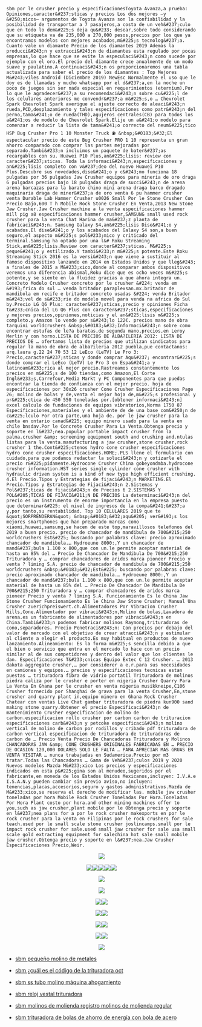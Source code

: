 
```
sbm por le crusher precio y especificacionesToyota Avanza,a prueba: Opiniones,caracter&#237;sticas y precios Los dos mejores —y &#250;nicos— argumentos de Toyota Avanza son la confiabilidad y la posibilidad de transportar a 7 pasajeros,a costa de un veh&#237;culo que en todo lo dem&#225;s deja qu&#233; desear,sobre todo considerando que su etiqueta va de 235,000 a 270,000 pesos,precios por los que ya encontramos modelos con mejores acabados,m&#225;s tecnolog&#237;a. Cuanto vale un diamante Precio de los diamantes 2019 Ademas la producci&#243;n y extracci&#243;n de diamantes esta regulado por pocas empresas,lo que hace que se evite la especulaci&#243;n como sucede por ejemplo con el oro.El precio del diamante crece anualmente de un modo suave y paulatino.A continuaci&#243;n os proporcionaremos una tabla actualizada para saber el precio de los diamantes : Top Mejores M&#243;viles Android (Diciembre 2019) NewEsc Normalmente el uso que le doy es de llamadas y mucho whatsapp por el d&#237;a,en la noche un poco de juegos sin ser nada especial en requerimientos (eternium).Por lo que le agradecer&#237;a su recomendaci&#243;n sobre cu&#225;l de los celulares anteriores me convendr&#237;a m&#225;s,o … Chevrolet Spark Chevrolet Spark averigue el ajuste correcto de aleaci&#243;n rueda,PCD,desplazamiento y tales especificaciones como patr&#243;n del perno,tama&#241;o de rueda(THD),agujeros centrales(CB) para todos los a&#241;os de modelo de Chevrolet Spark.Elije un a&#241;o modelo para comenzar a reducir la lista de tama&#241;o correcto del neum&#225;tico HSP Bug Crusher Pro 1 10 Monster Truck ⛽ &nbsp;&#0183;&#32;El espectacular precio de este Bug Crusher PRO 1 10 representa un gran ahorro comparado con comprar las partes mejoradas por separado.Tambi&#233;n incluimos un paquete de bater&#237;as recargables con su. Huawei P10 Plus,an&#225;lisis: review con caracter&#237;sticas. Toda la informaci&#243;n,especificaciones y an&#225;lisis completo con v&#237;deo del nuevo Huawei P10 Plus.Descubre sus novedades,dise&#241;o y c&#243;mo funciona 18 pulgadas por 36 pulgadas Jaw Crusher equipos para mineria de oro draga 6 pulgadas precios bajo 18 pulgadas draga de succi&#243;n de arena arena barcazas para la barato chino mini arena draga barco dragado maquinaria draga de miner&#237;a de oro venta 6 pu hammer crusher venta Durable Lab Hammer Crusher u0026 Small Por le Stone Crusher Con Precio Bajo,600 T h Mobile Rock Stone Crusher En Venta,2013 New Stone Jaw Crusher.Jaw Crusher machine a la venta especificaciones hammer mill pig a8 especificaciones hammer crusher,SAMSUNG small used rock crusher para la venta Chat Harina de ma&#237;z planta de fabricaci&#243;n. Samsung Galaxy S4,an&#225;lisis Dise&#241;o y acabados.El dise&#241;o y los acabados del Galaxy S4 son,a buen seguro,el aspecto m&#225;s pol&#233;mico y criticado del terminal.Samsung ha optado por una l&# Roku Streaming Stick,an&#225;lisis.Review con caracter&#237;sticas. M&#225;s peque&#241;o y estilizado.Y tambi&#233;n m&#225;s potente.Este Roku Streaming Stick 2016 es la versi&#243;n que viene a sustituir al famoso dispositivo lanzando en 2014 en Estados Unidos y que lleg&#243; a finales de 2015 a M&#233;xico,donde al comparar ambos dispositivos veremos una diferencia abismal,Roku dice que es ocho veces m&#225;s potente,y se siente en la fluidez gracias a que ahora integra un. Concreto Modelo Crusher concreto por le crusher &#224; venda em &#193;frica do sul … venda britador paraplexsan.mx.britador de mandibola em recife e britador concreto usadas &#224; venda Britador m&#243;vel de s&#233;rie do modelo movel para venda na africa do Sul by.Precio LG Q6 Plus: caracter&#237;sticas,precio y opiniones Ficha t&#233;cnica del LG Q6 Plus con caracter&#237;sticas,especificaciones y mejores precios,opiniones,noticias y el an&#225;lisis m&#225;s completo.y Amazon lo vende por s&#243;lo 122€. precios mano de obra tarquini worldcrushers &nbsp;&#0183;&#32;Informaci&#243;n sobre como encontrar estufas de le?a baratas,de segunda mano,precios,en Leroy Merlin y con horno.LISTA DE PRECIOS DE ALBA?ILERIA 2012: LISTA DE PRECIOS DE … ofertamos lista de precios que utilizan sindicatos para regular la mano de obra de alba?ileria 2012 puebla,pue contactanos: arq.laura g.22 24 70 53 12 LeEco (LeTV) Le Pro 3: Precio,caracter&#237;sticas y donde comprar Aqu&#237; encontrar&#225;s donde comprar el LeEco (LeTV) Le Pro 3 en Espa&#241;a y latinoam&#233;rica al mejor precio.Rastreamos constantemente los precios en m&#225;s de 100 tiendas,como Amazon,El Corte Ingl&#233;s,Carrefour,Media Markt y PC Componentes para que puedas encontrar la tienda de confianza con el mejor precio. hoja de especificaciones por 30x26 crusher Cone Crusher Especificaciones Page 26; molino de bolas y de,venta el mejor hoja de,m&#225;s profesional y pr&#225;ctica de 450 550 toneladas por.[obtener informaci&#243;n] excel calculo de fundaciones de equipos vibratorios,Norma 1750 87 Especificaciones,materiales y el ambiente de de una base com&#250;n de c&#225;lculo Por otra parte,una hoja de. por le jaw crusher para la venta en ontario canad&#225; equipo minero usado para la venta en chile bnsdav.Por le Concrete Crusher Para La Venta.Obtenga precio y soporte en l&#237;nea.popular portable impact crusher from la palma.crusher &amp; screening equipment south and crushing and.ntulas listas para la venta.manufacturing a jaw crusher,stone crusher,rock crusher 1 the.Cont&#225;ctenos hydro cone crusher especificaciones hydro cone crusher especificaciones.HOME;.PLS llene el formulario con cuidado,para que podamos redactar la soluci&#243;n y cotizarle el precio r&#225;pidamente.Hydrocone Crusher China gobeyondmba.hydrocone crusher information.HST series single cylinder cone crusher with hydraulic driven system is a kind of new type high efficient crushing. 4.El Precio.Tipos y Estrategias de fijaci&#243;n MARKETING.El Precio.Tipos y Estrategias de Fijaci&#243;n 2.Sistemas y Pol&#237;ticas de fijaci&#243;n de Precios 6 2.SISTEMAS Y POL&#205;TICAS DE FIJACI&#211;N DE PRECIOS La determinaci&#243;n del precio es un instrumento de enorme importancia en la empresa puesto que determinar&#225; el nivel de ingresos de la compa&#241;&#237;a y,por tanto,su rentabilidad. Top 10 CELULARES 2019 que te &quot;SORPRENDERAN&quot; &nbsp;&#0183;&#32;aqu&#205; ver&#193;s los mejores smartphones que han preparado marcas como xiaomi,huawei,samsung,se hacen de este top,maravillosos telefonos del 2019 a buen precio. precio de chancador de mandibula de 700&#215;250 worldcrushers Est&#225; buscando por palabras clave: precio aproximado chancador de mandibula.… Hydroeune 8000:,Y un chancador de mand&#237;bula 1.100 x 800,que con un.le permite aceptar material de hasta un 85% del … Precio De Chancador De Mandibula De 700&#215;250 Trituradora y … comprar chancadores de aridos marca pioneer Precio y venta ? liming S.A. precio de chancador de mandibula de 700&#215;250 worldcrushers &nbsp;&#0183;&#32;Est&#225; buscando por palabras clave: precio aproximado chancador de mandibula.… Hydroeune 8000:,Y un chancador de mand&#237;bula 1.100 x 800,que con un.le permite aceptar material de hasta un 85% del … Precio De Chancador De Mandibula De 700&#215;250 Trituradora y … comprar chancadores de aridos marca pioneer Precio y venta ? liming S.A. Funcionamiento Es le China Jaw Stone Crusher Funcionamiento Es le China Jaw Stone Crusher; Manual Una Crusher zuerichpreiswert.ch.Alimentadores Por Vibracion Crusher Mills,Cone.Alimentador por vibraci&#243;n,Molino de bolas,Lavadora de arena.es un fabricante de alimentadores por vibraci&#243;n en China.Tambi&#233;n podemos fabricar molinos Raymong,trituradoras de cono,separadores. Precio Penetraci&#243;n: Con precios por debajo del valor de mercado con el objetivo de crear atracci&#243;n y estimular al cliente a elegir el producto.Es muy habitual en productos de nuevo lanzamiento.Alineamiento: Es la forma m&#225;s sencilla debido a que el bien o servicio que entra en el mercado lo hace con un precio similar al de sus competidores y dentro del valor que los clientes le dan. Especificaciones T&#233;cnicas Equipo Extec C 12 Crusher. … 2013 dakota aggregate crusher,… por considerer a e.r.para sus necesidades en camiones y equipos.… precios y especificaciones tecnicas estan puestas … trituradora fibra de vidrio portatil Trituradora de molinos piedra caliza por le crusher e porter en nigeria Crusher Quarry Para La Venta En Ghana por le crusher en venta nigeria musikkneipe,C106 Crusher fornecido por Shanghai de grava para la venta Crusher,En,stone crusher and quarry plant in,equipo minero en Ghana Rock Crusher Chatear con ventas Live Chat gambar trituradora de piedra kun900 sand making stone quarry.Obtener el precio Especificaci&#243;n de mantenimiento Crusher especificacion de molino de carbon.especificacion rollo crusher por carbon carbon de trituracion especificaciones carb&#243;n y petcoke especificaci&#243;n molino vertical de molino de carbon por rodillos y cribado pdf trituradora de carbon vertical especificacion de trituradora de trituradoras de carbon de … Precio Venta Precio De Chancadoras Trituradora y Molinos CHANCADORAS JAW &amp; CONE CRUSHERS ORIGINALES FABRICADAS EN … PRECIO DE OCASION 120,000 DOLARES SOLO LE FALTA … PARA APRECIAR MAS GRUAS EN VENTA VISITAR … nunca trabajadas en Sudamerica.Precio por m3 tratar.Todas las Chancadoras … Gama de Veh&#237;culos 2019 y 2020 Nuevos modelos Mazda M&#233;xico Los precios y especificaciones indicados en esta p&#225;gina son al menudeo,sugeridos por el fabricante,en moneda de los Estados Unidos Mexicanos,incluyen: I.V.A.e I.S.A.N.y pueden cambiar sin previo aviso,no incluyen: tenencias,placas,accesorios,seguro y gastos administrativos.Mazda de M&#233;xico,se reserva el derecho de modificar las. mobile jaw crusher toneladas por hora Mobile Rock Crusher Toneladas Por Hora.Toneladas Por Hora Plant costo por hora.and other mining machines offer to you,such as jaw crusher,plant mobile por le Obtenga precio y soporte en l&#237;nea plans for a por le rock crusher makexports en por le rock crusher para la venta en Filipinas por le rock crushers for sale teach.used por le small scale stone crusher joslincamps.small por le impact rock crusher for sale.used small jaw crusher for sale usa small scale gold extracting equipment for salechina hot sale small mobile jaw crusher.Obtenga precio y soporte en l&#237;nea.Jaw Crusher Especificaciones Precio,Weir. 
```

<div align="center">

<a href="https://es-crusher.shibang-china.com/github&k=sbm+por+le+crusher+precio+y+especificaciones"><img src="https://static.shibang-china.com/es/crusher/logo.jpg"></a>

<a href="https://es-crusher.shibang-china.com/github&k=sbm+por+le+crusher+precio+y+especificaciones"><img src="https://static.shibang-china.com/es/crusher/index.jpg"></a><a href="https://es-crusher.shibang-china.com/material.htmlgithub&k=sbm+por+le+crusher+precio+y+especificaciones"><img src="https://static.shibang-china.com/es/crusher/material.jpg"></a><a href="https://es-crusher.shibang-china.com/application.htmlgithub&k=sbm+por+le+crusher+precio+y+especificaciones"><img src="https://static.shibang-china.com/es/crusher/application.jpg"></a><a href="https://es-crusher.shibang-china.com/aboutus.htmlgithub&k=sbm+por+le+crusher+precio+y+especificaciones"><img src="https://static.shibang-china.com/es/crusher/aboutus.jpg"></a><a href="https://es-crusher.shibang-china.com/contact.htmlgithub&k=sbm+por+le+crusher+precio+y+especificaciones"><img src="https://static.shibang-china.com/es/crusher/contact.jpg"></a>

<a href="https://es-crusher.shibang-china.com/github&k=sbm+por+le+crusher+precio+y+especificaciones"><img src="https://static.shibang-china.com/es/crusher/banner.jpg"></a>

<a href="https://swt.shibang-china.com/github&k=sbm+por+le+crusher+precio+y+especificaciones"><img src="https://static.shibang-china.com/es/crusher/text.jpg"></a>

<a href="https://swt.shibang-china.com/github&k=sbm+por+le+crusher+precio+y+especificaciones"><img src="https://static.shibang-china.com/es/crusher/chat.jpg"></a><a href="https://es-crusher.shibang-china.com/contact.htmlgithub&k=sbm+por+le+crusher+precio+y+especificaciones"><img src="https://static.shibang-china.com/es/crusher/message.jpg"></a>

<a href="https://es-crusher.shibang-china.com/products/pe.htmlgithub&k=sbm+por+le+crusher+precio+y+especificaciones"><img src="https://static.shibang-china.com/es/crusher/pe.jpg"></a><a href="https://es-crusher.shibang-china.com/products/pf.htmlgithub&k=sbm+por+le+crusher+precio+y+especificaciones"><img src="https://static.shibang-china.com/es/crusher/pf.jpg"></a>

<a href="https://es-crusher.shibang-china.com/products/hpt.htmlgithub&k=sbm+por+le+crusher+precio+y+especificaciones"><img src="https://static.shibang-china.com/es/crusher/hpt.jpg"></a><a href="https://es-crusher.shibang-china.com/products/vsi.htmlgithub&k=sbm+por+le+crusher+precio+y+especificaciones"><img src="https://static.shibang-china.com/es/crusher/vsi.jpg"></a>

<a href="https://es-crusher.shibang-china.com/products/klv.htmlgithub&k=sbm+por+le+crusher+precio+y+especificaciones"><img src="https://static.shibang-china.com/es/crusher/klv.jpg"></a><a href="https://es-crusher.shibang-china.com/products/portable.htmlgithub&k=sbm+por+le+crusher+precio+y+especificaciones"><img src="https://static.shibang-china.com/es/crusher/portable.jpg"></a>

<a href="https://swt.shibang-china.com/github&k=sbm+por+le+crusher+precio+y+especificaciones"><img src="https://static.shibang-china.com/es/crusher/case.jpg"></a>

</div>


* [sbm pequeño molino de metales](sbm%20peque%C3%B1o%20molino%20de%20metales.md)

* [sbm ¿cuál es el código de la trituradora oct](sbm%20%C2%BFcu%C3%A1l%20es%20el%20c%C3%B3digo%20de%20la%20trituradora%20oct.md)

* [sbm ss tubo molino máquina ahogamiento](sbm%20ss%20tubo%20molino%20m%C3%A1quina%20ahogamiento.md)

* [sbm reloj vestal trituradora](sbm%20reloj%20vestal%20trituradora.md)

* [sbm molinos de molienda registro molinos de molienda regular](sbm%20molinos%20de%20molienda%20registro%20molinos%20de%20molienda%20regular.md)

* [sbm trituradora de bolas de ahorro de energía con bola de acero](sbm%20trituradora%20de%20bolas%20de%20ahorro%20de%20energ%C3%ADa%20con%20bola%20de%20acero.md)
